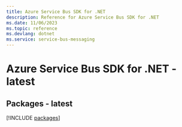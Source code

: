 ```yaml
---
title: Azure Service Bus SDK for .NET
description: Reference for Azure Service Bus SDK for .NET
ms.date: 11/06/2023
ms.topic: reference
ms.devlang: dotnet
ms.service: service-bus-messaging
---
```

# Azure Service Bus SDK for .NET - latest
## Packages - latest
[!INCLUDE [packages](service-bus-index.md)]
